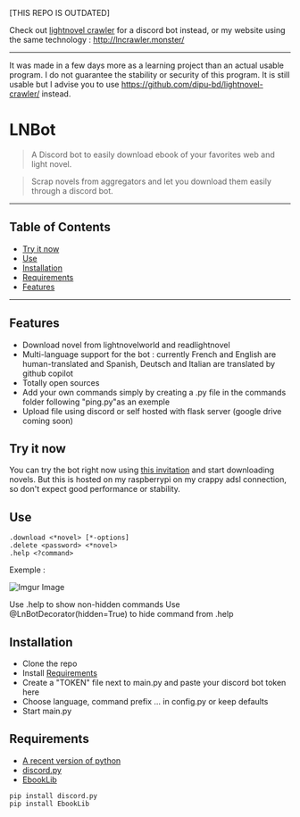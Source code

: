 [THIS REPO IS OUTDATED] 

Check out [lightnovel crawler](https://github.com/dipu-bd/lightnovel-crawler) for a discord bot instead, or my website using the same technology : http://lncrawler.monster/

---

It was made in a few days more as a learning project than an actual usable program. 
I do not guarantee the stability or security of this program.
It is still usable but I advise you to use https://github.com/dipu-bd/lightnovel-crawler/ instead.


# LNBot

> A Discord bot to easily download ebook of your favorites web and light novel.

> Scrap novels from aggregators and let you download them easily through a discord bot.



---

## Table of Contents

- [Try it now](#try-it-now)
- [Use](#user)
- [Installation](#installation)
- [Requirements](#Requirements)
- [Features](#features)

---

## Features

- Download novel from lightnovelworld and readlightnovel
- Multi-language support for the bot : currently French and English are human-translated and Spanish, Deutsch and Italian are translated by github copilot
- Totally open sources
- Add your own commands simply by creating a .py file in the commands folder following "ping.py"as an exemple
- Upload file using discord or self hosted with flask server (google drive coming soon)


## Try it now

You can try the bot right now using [this invitation](https://discord.com/oauth2/authorize?client_id=949308611924987914&scope=bot&permissions=35904) and start downloading novels. But this is hosted on my raspberrypi on my crappy adsl connection, so don't expect good performance or stability.



## Use

```
.download <*novel> [*-options]
.delete <password> <*novel>
.help <?command>
```

Exemple :

![Imgur Image](https://i.imgur.com/OowN1zf.png)

Use .help to show non-hidden commands
Use @LnBotDecorator(hidden=True) to hide command from .help


## Installation

- Clone the repo
- Install [Requirements](#Requirements)
- Create a "TOKEN" file next to main.py and paste your discord bot token here
- Choose language, command prefix ... in config.py or keep defaults
- Start main.py



## Requirements

- [A recent version of python](https://www.python.org/downloads/)
- [discord.py](https://pypi.org/project/discord.py/)
- [EbookLib](https://pypi.org/project/EbookLib/)

```
pip install discord.py
pip install EbookLib
```

